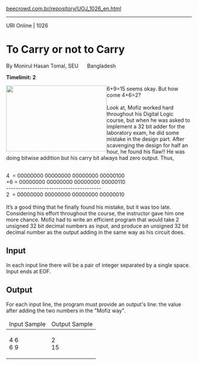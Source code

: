 <p><a href="https://www.beecrowd.com.br/repository/UOJ_1026_en.html">beecrowd.com.br/repository/UOJ_1026_en.html</a></p><hr>
  <div>
    <span>URI Online | 1026</span>
    <h1>To Carry or not to Carry</h1>
    <div><div>
      <p>
       By Monirul Hasan Tomal, SEU <img alt="" src="https://resources.beecrowd.com.br/gallery/images/flags/bd.gif" style="width: 16px; height: 11px;"> Bangladesh</p>
    </div>
  </div>
  <strong>Timelimit: 2</strong>
</div>
<div>
<div>
  <p>
  <img alt="" src="https://resources.beecrowd.com.br/gallery/images/problems/UOJ_1026.png" style="width: 273px; height: 178px; float: left;">6+9=15 seems okay. But how come 4+6=2?<br>
  <br>
   Look at, Mofiz worked hard throughout his Digital Logic course, but when he was asked to implement a 32 bit adder for the laboratory exam, he did some mistake in the design part. After scavenging the design for half an hour, he found his flaw!! He was doing bitwise addition but his carry bit always had zero output. Thus,</p><p>
  <br>
  <span>4&nbsp; = 00000000 00000000 00000000 00000100<br>
   +6 = 00000000 00000000 00000000 00000110<br>
   ----------------------------------------<br>
   2&nbsp; = 00000000 00000000 00000000 00000010</span><br>
  <br>
   It’s a good thing that he finally found his mistake, but it was too late. Considering his effort throughout the course, the instructor gave him one more chance. Mofiz had to write an efficient program that would take 2 unsigned 32 bit decimal numbers as input, and produce an unsigned 32 bit decimal number as the output adding in the same way as his circuit does.</p>
  <p>
  </p>
</div>
<h2>Input</h2>
<div>
  <p>
   In each input line there will be a pair of integer separated by a single space. Input ends at EOF.</p>
</div>
<h2>Output</h2>
<div>
  <p>
   For each input line, the program must provide an output's line: the value after adding the two numbers in the "Mofiz way".</p>
</div>
<div></div>
  <table>
    <thead>
      <tr>
        <td>Input Sample</td>
        <td>Output Sample</td>
      </tr>
    </thead>
    <tbody>
      <tr>
        <td>
          <p>
           4 6<br>
           6 9</p>
        </td>
        <td>
          <p>
           2<br>
           15</p>
        </td>
      </tr>
    </tbody>
  </table>
</div>
